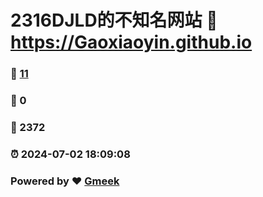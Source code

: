 # 2316DJLD的不知名网站 :link: https://Gaoxiaoyin.github.io 
### :page_facing_up: [11](https://Gaoxiaoyin.github.io/tag.html) 
### :speech_balloon: 0 
### :hibiscus: 2372 
### :alarm_clock: 2024-07-02 18:09:08 
### Powered by :heart: [Gmeek](https://github.com/Meekdai/Gmeek)
